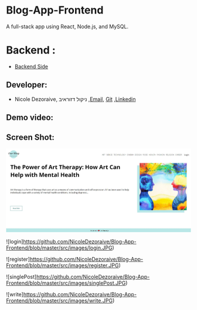 # Blog-App-Frontend
A full-stack app using React, Node.js, and MySQL.

# Backend : 
* [Backend Side](https://github.com/NicoleDezoraive/Blog-App-Backend)

## Developer:
  * Nicole Dezoraive, ניקול דזוראיב ,[Email](dezoraivenicole@gmail.com), [Git](https://github.com/NicoleDezoraive) ,[Linkedin](https://www.linkedin.com/in/nicole-dezoraive/)

## Demo video:


## Screen Shot:
![posts](https://github.com/NicoleDezoraive/Blog-App-Frontend/blob/master/src/images/posts.JPG)

![login]https://github.com/NicoleDezoraive/Blog-App-Frontend/blob/master/src/images/login.JPG)

![register]https://github.com/NicoleDezoraive/Blog-App-Frontend/blob/master/src/images/register.JPG)

![singlePost]https://github.com/NicoleDezoraive/Blog-App-Frontend/blob/master/src/images/singlePost.JPG)

![write]https://github.com/NicoleDezoraive/Blog-App-Frontend/blob/master/src/images/write.JPG)
